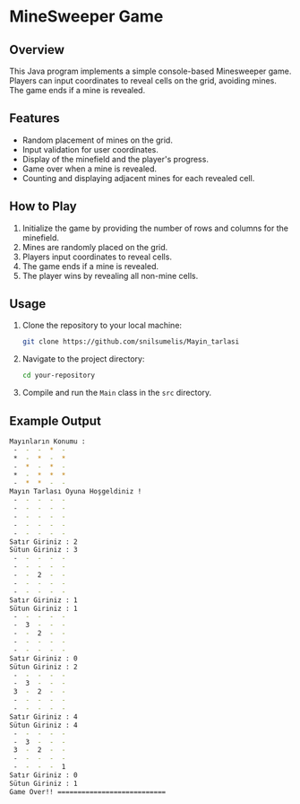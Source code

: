 # MineSweeper Game

## Overview
This Java program implements a simple console-based Minesweeper game. Players can input coordinates to reveal cells on the grid, avoiding mines. The game ends if a mine is revealed.

## Features
- Random placement of mines on the grid.
- Input validation for user coordinates.
- Display of the minefield and the player's progress.
- Game over when a mine is revealed.
- Counting and displaying adjacent mines for each revealed cell.

## How to Play
1. Initialize the game by providing the number of rows and columns for the minefield.
2. Mines are randomly placed on the grid.
3. Players input coordinates to reveal cells.
4. The game ends if a mine is revealed.
5. The player wins by revealing all non-mine cells.

## Usage
1. Clone the repository to your local machine:
    ```bash
    git clone https://github.com/snilsumelis/Mayin_tarlasi
    ```
2. Navigate to the project directory:
    ```bash
    cd your-repository
    ```
3. Compile and run the `Main` class in the `src` directory.

## Example Output
```bash
Mayınların Konumu :
 -  -  -  *  - 
 *  -  *  -  * 
 -  *  -  *  - 
 *  -  *  *  * 
 -  *  *  -  - 
Mayın Tarlası Oyuna Hoşgeldiniz !
 -  -  -  -  - 
 -  -  -  -  - 
 -  -  -  -  - 
 -  -  -  -  - 
 -  -  -  -  - 
Satır Giriniz : 2
Sütun Giriniz : 3
 -  -  -  -  - 
 -  -  -  -  - 
 -  -  2  -  - 
 -  -  -  -  - 
 -  -  -  -  -
Satır Giriniz : 1
Sütun Giriniz : 1
 -  -  -  -  - 
 -  3  -  -  - 
 -  -  2  -  - 
 -  -  -  -  - 
 -  -  -  -  -
Satır Giriniz : 0
Sütun Giriniz : 2
 -  -  -  -  - 
 -  3  -  -  - 
 3  -  2  -  - 
 -  -  -  -  - 
 -  -  -  -  -
Satır Giriniz : 4
Sütun Giriniz : 4
 -  -  -  -  - 
 -  3  -  -  - 
 3  -  2  -  - 
 -  -  -  -  - 
 -  -  -  -  1
Satır Giriniz : 0
Sütun Giriniz : 1
Game Over!! ===========================
